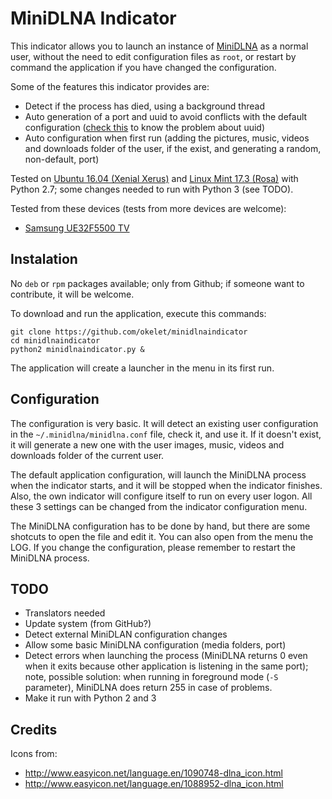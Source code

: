 
# MiniDLNA Indicator

This indicator allows you to launch an instance of [MiniDLNA](https://help.ubuntu.com/community/MiniDLNA)
as a normal user, without the need to edit configuration files as `root`, or restart by command the
application if you have changed the configuration.
 
Some of the features this indicator provides are:

* Detect if the process has died, using a background thread
* Auto generation of a port and uuid to avoid conflicts with the default configuration
  ([check this](https://spremi.wordpress.com/2014/06/30/minidlna-multiple-instances/) to know the problem about uuid)
* Auto configuration when first run (adding the pictures, music, videos and downloads folder
of the user, if the exist, and generating a random, non-default, port)

Tested on [Ubuntu 16.04 (Xenial Xerus)](http://www.ubuntu.com) and [Linux Mint 17.3 (Rosa)](https://www.linuxmint.com)
with Python 2.7; some changes needed to run with Python 3 (see TODO).

Tested from these devices (tests from more devices are welcome):
 
* [Samsung UE32F5500 TV](http://www.samsung.com/nl/consumer/tv-audio-video/televisions/led-tv/UE32F5500AWXXN)


## Instalation

No `deb` or `rpm` packages available; only from Github; if someone want to contribute, it will be welcome.

To download and run the application, execute this commands:

```
git clone https://github.com/okelet/minidlnaindicator
cd minidlnaindicator
python2 minidlnaindicator.py &
```

The application will create a launcher in the menu in its first run.


## Configuration

The configuration is very basic. It will detect an existing user configuration in the `~/.minidlna/minidlna.conf`
file, check it, and use it. If it doesn't exist, it will generate a new one with the user images, music, videos and 
downloads folder of the current user.

The default application configuration, will launch the MiniDLNA process when the indicator starts, and it will
be stopped when the indicator finishes. Also, the own indicator will configure itself to run on every user logon.
All these 3 settings can be changed from the indicator configuration menu.

The MiniDLNA configuration has to be done by hand, but there are some shotcuts to open the file and edit it. You can also
open from the menu the LOG. If you change the configuration, please remember to restart the MiniDLNA process.



## TODO

* Translators needed
* Update system (from GitHub?)
* Detect external MiniDLAN configuration changes
* Allow some basic MiniDLNA configuration (media folders, port)
* Detect errors when launching the process (MiniDLNA returns 0 even when it exits because other
  application is listening in the same port); note, possible solution: when running in foreground
  mode (`-S` parameter), MiniDLNA does return 255 in case of problems.
* Make it run with Python 2 and 3


## Credits

Icons from:

* http://www.easyicon.net/language.en/1090748-dlna_icon.html
* http://www.easyicon.net/language.en/1088952-dlna_icon.html

